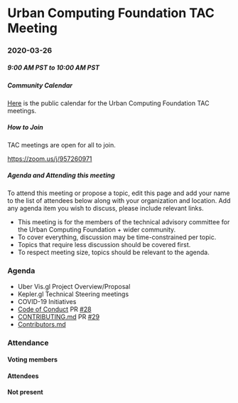 # Urban Computing Foundation TAC Meeting

### 2020-03-26
##### 9:00 AM PST to 10:00 AM PST

##### Community Calendar
[Here](https://calendar.google.com/calendar/embed?src=u14oiv0c9rh7nv93jke7ehgr68%40group.calendar.google.com&ctz=America%2FChicago) is the public calendar for the Urban Computing Foundation TAC meetings.

##### How to Join
TAC meetings are open for all to join.

https://zoom.us/j/957260971

##### Agenda and Attending this meeting

To attend this meeting or propose a topic, edit this page and add your name to the list of attendees below along with your organization and location. Add any agenda item you wish to discuss, please include relevant links.

* This meeting is for the members of the technical advisory committee for the Urban Computing Foundation + wider community.
* To cover everything, discussion may be time-constrained per topic.
* Topics that require less discussion should be covered first.
* To respect meeting size, topics should be relevant to the agenda.

### Agenda
* Uber Vis.gl Project Overview/Proposal
* Kepler.gl Technical Steering meetings
* COVID-19 Initiatives
* [Code of Conduct](https://github.com/ucfoundation/tac/blob/master/CODE_OF_CONDUCT.md) PR [#28](https://github.com/ucfoundation/tac/pull/28)
* [CONTRIBUTING.md](https://github.com/ucfoundation/tac/blob/master/CONTRIBUTING.md) PR [#29](https://github.com/ucfoundation/tac/pull/29)
* [Contributors.md](https://github.com/ucfoundation/tac/blob/master/CONTRIBUTORS.md)

### Attendance

#### Voting members

#### Attendees

#### Not present

